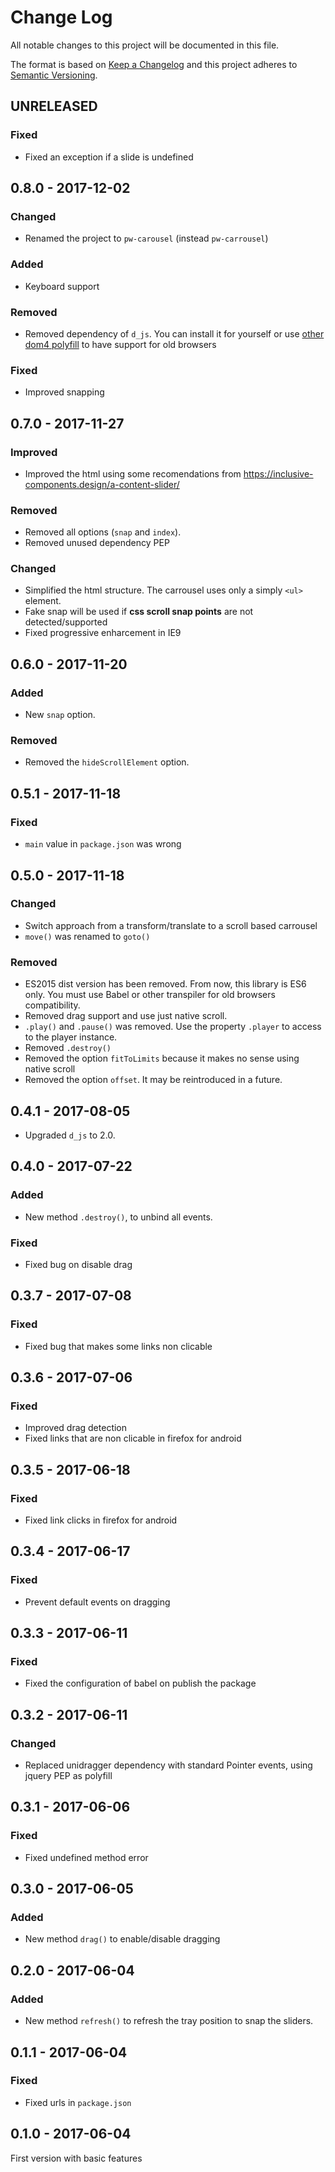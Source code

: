 # Change Log
All notable changes to this project will be documented in this file.

The format is based on [Keep a Changelog](http://keepachangelog.com/) 
and this project adheres to [Semantic Versioning](http://semver.org/).

## UNRELEASED

### Fixed

* Fixed an exception if a slide is undefined

## 0.8.0 - 2017-12-02

### Changed

* Renamed the project to `pw-carousel` (instead `pw-carrousel`)

### Added

* Keyboard support

### Removed

* Removed dependency of `d_js`. You can install it for yourself or use [other dom4 polyfill](https://github.com/WebReflection/dom4) to have support for old browsers

### Fixed

* Improved snapping

## 0.7.0 - 2017-11-27

### Improved

* Improved the html using some recomendations from https://inclusive-components.design/a-content-slider/

### Removed

* Removed all options (`snap` and `index`).
* Removed unused dependency PEP

### Changed

* Simplified the html structure. The carrousel uses only a simply `<ul>` element.
* Fake snap will be used if **css scroll snap points** are not detected/supported
* Fixed progressive enharcement in IE9

## 0.6.0 - 2017-11-20

### Added

* New `snap` option.

### Removed

* Removed the `hideScrollElement` option.

## 0.5.1 - 2017-11-18

### Fixed

* `main` value in `package.json` was wrong

## 0.5.0 - 2017-11-18

### Changed

* Switch approach from a transform/translate to a scroll based carrousel
* `move()` was renamed to `goto()`

### Removed

* ES2015 dist version has been removed. From now, this library is ES6 only. You must use Babel or other transpiler for old browsers compatibility.
* Removed drag support and use just native scroll.
* `.play()` and `.pause()` was removed. Use the property `.player` to access to the player instance.
* Removed `.destroy()`
* Removed the option `fitToLimits` because it makes no sense using native scroll
* Removed the option `offset`. It may be reintroduced in a future.

## 0.4.1 - 2017-08-05

* Upgraded `d_js` to 2.0.

## 0.4.0 - 2017-07-22

### Added

* New method `.destroy()`, to unbind all events.

### Fixed

* Fixed bug on disable drag

## 0.3.7 - 2017-07-08

### Fixed

* Fixed bug that makes some links non clicable

## 0.3.6 - 2017-07-06

### Fixed

* Improved drag detection
* Fixed links that are non clicable in firefox for android

## 0.3.5 - 2017-06-18

### Fixed

* Fixed link clicks in firefox for android

## 0.3.4 - 2017-06-17

### Fixed

* Prevent default events on dragging

## 0.3.3 - 2017-06-11

### Fixed

* Fixed the configuration of babel on publish the package

## 0.3.2 - 2017-06-11

### Changed

* Replaced unidragger dependency with standard Pointer events, using jquery PEP as polyfill

## 0.3.1 - 2017-06-06

### Fixed

* Fixed undefined method error

## 0.3.0 - 2017-06-05

### Added

* New method `drag()` to enable/disable dragging

## 0.2.0 - 2017-06-04

### Added

* New method `refresh()` to refresh the tray position to snap the sliders.

## 0.1.1 - 2017-06-04

### Fixed

* Fixed urls in `package.json`

## 0.1.0 - 2017-06-04

First version with basic features
